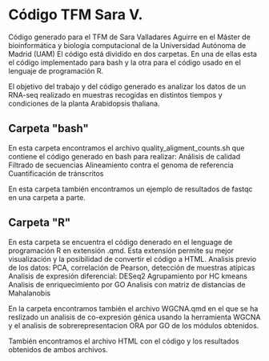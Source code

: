 # Código TFM Sara V.

Código generado para el TFM de Sara Valladares Aguirre en el Máster de bioinformática y biología computacional de la Universidad Autónoma de Madrid (UAM)
El código está dividido en dos carpetas. En una de ellas esta el código implementado para bash y la otra para el código usado en el lenguaje de programación R.

El objetivo del trabajo y del código generado es analizar los datos de un RNA-seq realizado en muestras recogidas en distintos tiempos y condiciones de la planta Arabidopsis thaliana. 

## Carpeta "bash"
En esta carpeta encontramos el archivo quality_aligment_counts.sh que contiene el código generado en bash para realizar:
    Análisis de calidad
    Filtrado de secuencias
    Alineamiento contra el genoma de referencia
    Cuantificación de tránscritos

En esta carpeta también encontramos un ejemplo de resultados de fastqc en una carpeta a parte.

## Carpeta "R"
En esta carpeta se encuentra el código denerado en el lenguage de programación R en extensión .qmd. Esta extensión permite su mejor visualización y la posibilidad de convertir el código a HTML.
    Analisis previo de los datos: PCA, correlación de Pearson, detección de muestras atípicas
    Analisis de expresión diferencial: DESeq2
    Agrupamiento por HC kmeans
    Analisis de enriquecimiento por GO
    Analisis con matriz de distancias de Mahalanobis

En la carpeta encontramos también el archivo WGCNA.qmd en el que se ha reslizado un analisis de co-expresión génica usando la herramienta WGCNA y el analisis de sobrerepresentacion ORA por GO de los módulos obtenidos. 

También encontramos el archivo HTML con el código y los resultados obtenidos de ambos archivos.